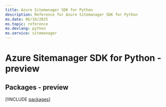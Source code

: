 ```yaml
---
title: Azure Sitemanager SDK for Python
description: Reference for Azure Sitemanager SDK for Python
ms.date: 06/10/2025
ms.topic: reference
ms.devlang: python
ms.service: sitemanager
---
```

# Azure Sitemanager SDK for Python - preview
## Packages - preview
[!INCLUDE [packages](sitemanager-index.md)]